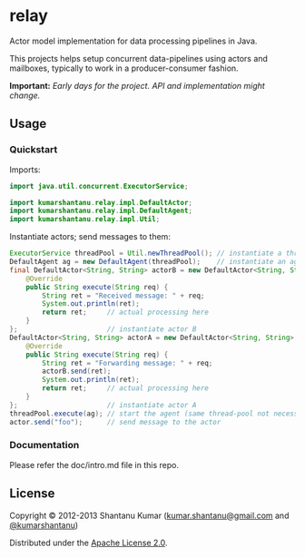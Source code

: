 # relay

Actor model implementation for data processing pipelines in Java.

This projects helps setup concurrent data-pipelines using actors and mailboxes,
typically to work in a producer-consumer fashion.

**Important:** _Early days for the project. API and implementation might change._

## Usage


### Quickstart

Imports:

```java
import java.util.concurrent.ExecutorService;

import kumarshantanu.relay.impl.DefaultActor;
import kumarshantanu.relay.impl.DefaultAgent;
import kumarshantanu.relay.impl.Util;
```

Instantiate actors; send messages to them:

```java
ExecutorService threadPool = Util.newThreadPool(); // instantiate a thread-pool
DefaultAgent ag = new DefaultAgent(threadPool);    // instantiate an agent
final DefaultActor<String, String> actorB = new DefaultActor<String, String> {
    @Override
    public String execute(String req) {
        String ret = "Received message: " + req;
        System.out.println(ret);
        return ret;     // actual processing here
    }
};                      // instantiate actor B
DefaultActor<String, String> actorA = new DefaultActor<String, String> {
    @Override
    public String execute(String req) {
        String ret = "Forwarding message: " + req;
        actorB.send(ret);
        System.out.println(ret);
        return ret;     // actual processing here
    }
};                      // instantiate actor A
threadPool.execute(ag); // start the agent (same thread-pool not necessary)
actor.send("foo");      // send message to the actor
```

### Documentation

Please refer the doc/intro.md file in this repo.


## License

Copyright © 2012-2013 Shantanu Kumar
([kumar.shantanu@gmail.com](mailto:kumar.shantanu@gmail.com) and
[@kumarshantanu](http://twitter.com/#!/kumarshantanu))

Distributed under the [Apache License 2.0](http://www.apache.org/licenses/LICENSE-2.0.html).

